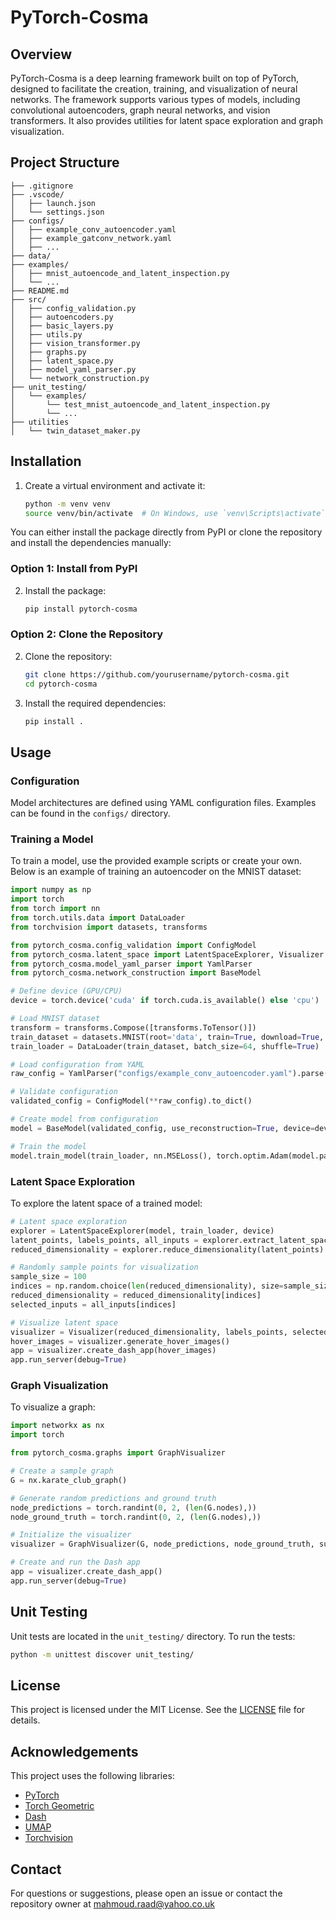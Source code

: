 # PyTorch-Cosma

## Overview

PyTorch-Cosma is a deep learning framework built on top of PyTorch, designed to facilitate the creation, training, and visualization of neural networks. The framework supports various types of models, including convolutional autoencoders, graph neural networks, and vision transformers. It also provides utilities for latent space exploration and graph visualization.

## Project Structure

```
├── .gitignore
├── .vscode/
│   ├── launch.json
│   └── settings.json
├── configs/
│   ├── example_conv_autoencoder.yaml
│   ├── example_gatconv_network.yaml
│   ├── ...
├── data/
├── examples/
│   ├── mnist_autoencode_and_latent_inspection.py
│   └── ...
├── README.md
├── src/
│   ├── config_validation.py
│   ├── autoencoders.py
│   ├── basic_layers.py
│   ├── utils.py
│   ├── vision_transformer.py
│   ├── graphs.py
│   ├── latent_space.py
│   ├── model_yaml_parser.py
│   └── network_construction.py
├── unit_testing/
│   └── examples/
│       └── test_mnist_autoencode_and_latent_inspection.py
│       └── ...
├── utilities
│   └── twin_dataset_maker.py
```

## Installation
1. Create a virtual environment and activate it:
    ```sh
    python -m venv venv
    source venv/bin/activate  # On Windows, use `venv\Scripts\activate`
    ```

You can either install the package directly from PyPI or clone the repository and install the dependencies manually:

### Option 1: Install from PyPI
2. Install the package:
    ```sh
    pip install pytorch-cosma
    ```

### Option 2: Clone the Repository
2. Clone the repository:
    ```sh
    git clone https://github.com/yourusername/pytorch-cosma.git
    cd pytorch-cosma
    ```

3. Install the required dependencies:
    ```sh
    pip install .
    ```

## Usage

### Configuration

Model architectures are defined using YAML configuration files. Examples can be found in the `configs/` directory.

### Training a Model

To train a model, use the provided example scripts or create your own. Below is an example of training an autoencoder on the MNIST dataset:

```python
import numpy as np
import torch
from torch import nn
from torch.utils.data import DataLoader
from torchvision import datasets, transforms

from pytorch_cosma.config_validation import ConfigModel
from pytorch_cosma.latent_space import LatentSpaceExplorer, Visualizer
from pytorch_cosma.model_yaml_parser import YamlParser
from pytorch_cosma.network_construction import BaseModel

# Define device (GPU/CPU)
device = torch.device('cuda' if torch.cuda.is_available() else 'cpu')

# Load MNIST dataset
transform = transforms.Compose([transforms.ToTensor()])
train_dataset = datasets.MNIST(root='data', train=True, download=True, transform=transform)
train_loader = DataLoader(train_dataset, batch_size=64, shuffle=True)

# Load configuration from YAML
raw_config = YamlParser("configs/example_conv_autoencoder.yaml").parse()

# Validate configuration
validated_config = ConfigModel(**raw_config).to_dict()

# Create model from configuration
model = BaseModel(validated_config, use_reconstruction=True, device=device)

# Train the model
model.train_model(train_loader, nn.MSELoss(), torch.optim.Adam(model.parameters(), lr=1e-3), epochs=5)
```

### Latent Space Exploration

To explore the latent space of a trained model:

```python
# Latent space exploration
explorer = LatentSpaceExplorer(model, train_loader, device)
latent_points, labels_points, all_inputs = explorer.extract_latent_space()
reduced_dimensionality = explorer.reduce_dimensionality(latent_points)

# Randomly sample points for visualization
sample_size = 100
indices = np.random.choice(len(reduced_dimensionality), size=sample_size, replace=False)
reduced_dimensionality = reduced_dimensionality[indices]
selected_inputs = all_inputs[indices]

# Visualize latent space
visualizer = Visualizer(reduced_dimensionality, labels_points, selected_inputs)
hover_images = visualizer.generate_hover_images()
app = visualizer.create_dash_app(hover_images)
app.run_server(debug=True)
```

### Graph Visualization

To visualize a graph:

```python
import networkx as nx
import torch

from pytorch_cosma.graphs import GraphVisualizer

# Create a sample graph
G = nx.karate_club_graph()

# Generate random predictions and ground truth
node_predictions = torch.randint(0, 2, (len(G.nodes),))
node_ground_truth = torch.randint(0, 2, (len(G.nodes),))

# Initialize the visualizer
visualizer = GraphVisualizer(G, node_predictions, node_ground_truth, subset_size=10)

# Create and run the Dash app
app = visualizer.create_dash_app()
app.run_server(debug=True)
```

## Unit Testing

Unit tests are located in the `unit_testing/` directory. To run the tests:

```sh
python -m unittest discover unit_testing/
```

## License

This project is licensed under the MIT License. See the [LICENSE](LICENSE) file for details.

## Acknowledgements

This project uses the following libraries:
- [PyTorch](https://pytorch.org/)
- [Torch Geometric](https://pytorch-geometric.readthedocs.io/)
- [Dash](https://dash.plotly.com/)
- [UMAP](https://umap-learn.readthedocs.io/)
- [Torchvision](https://pytorch.org/vision/stable/index.html)

## Contact

For questions or suggestions, please open an issue or contact the repository owner at mahmoud.raad@yahoo.co.uk